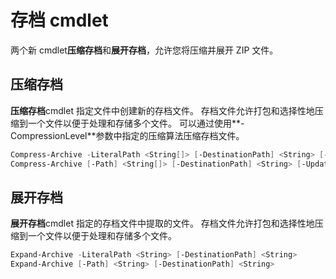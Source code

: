 # 存档 cmdlet

两个新 cmdlet**压缩存档**和**展开存档**，允许您将压缩并展开 ZIP 文件。

## 压缩存档
**压缩存档**cmdlet 指定文件中创建新的存档文件。 存档文件允许打包和选择性地压缩到一个文件以便于处理和存储多个文件。 可以通过使用**-CompressionLevel**参数中指定的压缩算法压缩存档文件。
```PowerShell
Compress-Archive -LiteralPath <String[]> [-DestinationPath] <String> [-Update] [-CompressionLevel <Microsoft.PowerShell.Commands.CompressionLevel>] 
Compress-Archive [-Path] <String[]> [-DestinationPath] <String> [-Update] [-CompressionLevel <Microsoft.PowerShell.Commands.CompressionLevel>]
```

## 展开存档
**展开存档**cmdlet 指定的存档文件中提取的文件。 存档文件允许打包和选择性地压缩到一个文件以便于处理和存储多个文件。
```PowerShell
Expand-Archive -LiteralPath <String> [-DestinationPath] <String>
Expand-Archive [-Path] <String> [-DestinationPath] <String>
```
